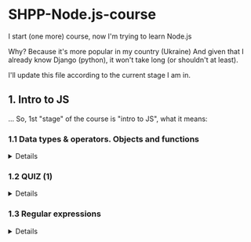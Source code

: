 # SHPP-Node.js-course
I start (one more) course, now I'm trying to learn Node.js

Why? Because it's more popular in my country (Ukraine)
And given that I already know Django (python), it won't take long (or shouldn't at least).

I'll update this file according to the current stage I am in.

## 1. Intro to JS

... So, 1st "stage" of the course is "intro to JS", what it means:
### 1.1 Data types & operators. Objects and functions
<details>
  
  <summary>Details</summary>

  1. Learn basics:
  
  <details>
  <summary>Links</summary>
    
  1. https://learnxinyminutes.com/docs/javascript/
  
  2. https://learn.javascript.ru/
  
  3. https://blog.angular-university.io/javascript-for-java-developers/ 
  
  4. https://medium.com/capital-one-tech/look-inside-javascript-by-java-developer-f3a20998e47b 
  
  5. https://medium.com/@byrne.greg/transitioning-from-java-to-javascript-quick-guide-on-the-basics-you-need-to-immediately-know-ef95140a7d71
  
  </details>
  
  2. Time to practice:
  Create a "Product" constructor function to create objects. 
  <details>
  <summary>Details</summary>
  Create following properties and methods:
    
  - property ID (str)
  
  - property name (str)
  
  - proterty description (str)
  
  - property price (double)
  
  - property brand (str)
  
  - property sizes (array of ['XS', 'S', 'M', 'L', 'XL', 'XXL'])
  - property activeSize
  - property quantity
  - property date
  - property reviews = array of {id, author, date, comment, rating = array of {key(str), value(int)}}
  - property images
  - method getProperty()
  - method setProperty()
  
  Create functions:
  - search (searches product in products array by name/description)
  - sort (sorts products according by second parameter) (it should support sorting by id/name/price)
</details>
  </details>

### 1.2 QUIZ (1)
<details>
  
  
  <summary>Details</summary>
  
  
  The meaning of this part is to "confirm" the knowledge. I won't publish all the questions I had to answer, only several of them, so you can "guess" what kind of questions there were:
  
  - what is "var"?
  
  - what the difference between "const" and "let" ?
  
  - what is "__proto__" ? 
  
  - what of "string, char, boolean, float, double, number, object, array, function, int" JS has?
  
</details>

### 1.3 Regular expressions

<details>
    
    
  <summary>Details</summary>
  
  
1. Learn:
- https://developer.mozilla.org/en-US/docs/Web/JavaScript/Reference/Global_Objects/RegExp
- search on YouTube if you do not feel comfortable enough to do the practice part

2. Practice:

<details>
  
  
  <summary>Details</summary>
  
  
Create "Validator" object, with 3 methods:

1. validateEmail() ... format `first@second.end`:
  
  <details>
    
    
  <summary>Details</summary>

    
- first part: can contain a letter/numbers/"-"/".", can't start with "-" or ".", size 2-20 symbols

- second part: can contain ".!$%&’*+/=?^_-", size 1-15 sumbols

- end part: 1-5 letters

Examples:
  
`fi@secondpart.end` = valid
  
`first-part@.se=cond%p.art.end` = valid
  
`first.part@se=cond%part.r` = valid
  

`f@secondart.end,` = invalid
  
`first-part@.se=cond@part.end` = invalid
  
`-firstpart@.se=cond%.enddeded` = invalid
  
`firs_tpart@.se.en` = invalid
  
`firstpart@.se.enddeded` = invalid
  
  </details>
  
 2. validatePhone() ... format `+38 (099) 567 8901`:
  
  <details>
    
    
  <summary>Details</summary>
    
    
  - "+380" is optional part
  - "(099)" == "099" (parentheses are optional)
  - "-" and " " allower everywhere
  - max size == 25 symbols with spaces and other symbols (may be checked outside RegExp check)
  
  Examples:
  
`+38 (099) 567 8901` = valid
  
`+38 099 5 6 7 8 9  01` = valid
  
`(09-9) 567-890-1` = valid
  
`--  (099) 567 890-1 ` = valid
  

`+38 (099) 567 8901 0` = invalid
  
`+38 099 a0000000` = invalid
  
`+38 (0989) 567 8901` = invalid
  
`+48 (0989) 567 8901` = invalid
  
  </details>
  
  3. validatePassword() ... :
  
  <details>
    
    
  <summary>Details</summary>
  
    
  - size >= 8 symbols
  
  - symbol = letter/number/"_"
  
  - must contain et least 1 uppercase letter, 1 lowercase letter, 1 number
  
  Examples:
  
  `C00l_Pass` = valid
  
  `SupperPas1` = valid
  
  `Cool_pass` = invalid
  
  `C00l` = invalid
</details>
  </details>
